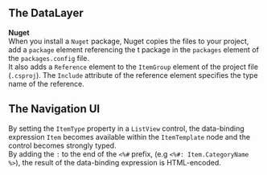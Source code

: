 ## The DataLayer
__Nuget__  
When you install a `Nuget` package, Nuget copies the files to your project, add a `package` element referencing the t package in the `packages` element of the `packages.config` file.    
It also  adds a `Reference` element to the `ItemGroup` element of the project file (`.csproj`). The `Include` attribute of the reference element specifies the type name of the reference.  

## The Navigation UI
By setting the `ItemType` property in a `ListView` control, the data-binding expression `Item` becomes available within the `ItemTemplate` node and the control becomes strongly typed.  
By adding the `:` to the end of the `<%#` prefix, (e.g `<%#: Item.CategoryName  %>`), the result of the data-binding expression is HTML-encoded.  
